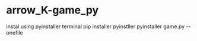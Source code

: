 # arrow_K-game_py

instal using pyinstaller
terminal 
pip installer pyinstller
pyinstaller game.py --onefile
